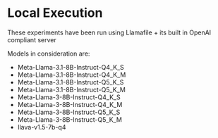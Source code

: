 # Local Execution

These experiments have been run using Llamafile + its built in OpenAI compliant server

Models in consideration are:

- Meta-Llama-3.1-8B-Instruct-Q4_K_S
- Meta-Llama-3.1-8B-Instruct-Q4_K_M
- Meta-Llama-3.1-8B-Instruct-Q5_K_S
- Meta-Llama-3.1-8B-Instruct-Q5_K_M
- Meta-Llama-3-8B-Instruct-Q4_K_S
- Meta-Llama-3-8B-Instruct-Q4_K_M
- Meta-Llama-3-8B-Instruct-Q5_K_S
- Meta-Llama-3-8B-Instruct-Q5_K_M
- llava-v1.5-7b-q4

